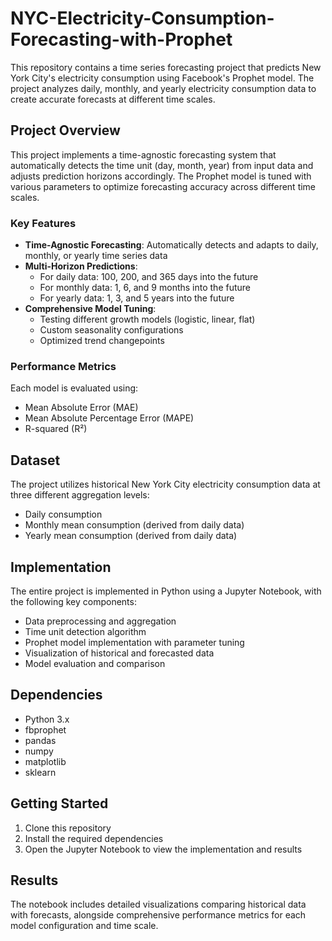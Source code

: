 # NYC-Electricity-Consumption-Forecasting-with-Prophet

This repository contains a time series forecasting project that predicts New York City's electricity consumption using Facebook's Prophet model. The project analyzes daily, monthly, and yearly electricity consumption data to create accurate forecasts at different time scales.

## Project Overview

This project implements a time-agnostic forecasting system that automatically detects the time unit (day, month, year) from input data and adjusts prediction horizons accordingly. The Prophet model is tuned with various parameters to optimize forecasting accuracy across different time scales.

### Key Features

- **Time-Agnostic Forecasting**: Automatically detects and adapts to daily, monthly, or yearly time series data
- **Multi-Horizon Predictions**: 
  - For daily data: 100, 200, and 365 days into the future
  - For monthly data: 1, 6, and 9 months into the future
  - For yearly data: 1, 3, and 5 years into the future
- **Comprehensive Model Tuning**:
  - Testing different growth models (logistic, linear, flat)
  - Custom seasonality configurations
  - Optimized trend changepoints

### Performance Metrics

Each model is evaluated using:
- Mean Absolute Error (MAE)
- Mean Absolute Percentage Error (MAPE)
- R-squared (R²)

## Dataset

The project utilizes historical New York City electricity consumption data at three different aggregation levels:
- Daily consumption
- Monthly mean consumption (derived from daily data)
- Yearly mean consumption (derived from daily data)

## Implementation

The entire project is implemented in Python using a Jupyter Notebook, with the following key components:
- Data preprocessing and aggregation
- Time unit detection algorithm
- Prophet model implementation with parameter tuning
- Visualization of historical and forecasted data
- Model evaluation and comparison

## Dependencies

- Python 3.x
- fbprophet
- pandas
- numpy
- matplotlib
- sklearn

## Getting Started

1. Clone this repository
2. Install the required dependencies
3. Open the Jupyter Notebook to view the implementation and results

## Results

The notebook includes detailed visualizations comparing historical data with forecasts, alongside comprehensive performance metrics for each model configuration and time scale.
